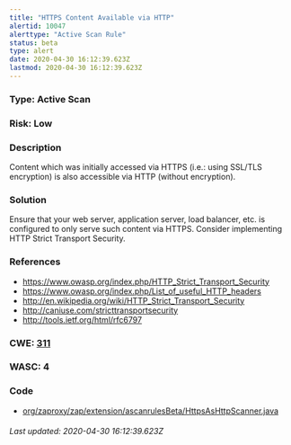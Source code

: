 ```yaml
---
title: "HTTPS Content Available via HTTP"
alertid: 10047
alerttype: "Active Scan Rule"
status: beta
type: alert
date: 2020-04-30 16:12:39.623Z
lastmod: 2020-04-30 16:12:39.623Z
---
```

### Type: Active Scan

### Risk: Low

### Description

Content which was initially accessed via HTTPS (i.e.: using SSL/TLS encryption) is also accessible via HTTP (without encryption). 

### Solution

Ensure that your web server, application server, load balancer, etc. is configured to only serve such content via HTTPS. Consider implementing HTTP Strict Transport Security.

### References

* https://www.owasp.org/index.php/HTTP_Strict_Transport_Security
* https://www.owasp.org/index.php/List_of_useful_HTTP_headers
* http://en.wikipedia.org/wiki/HTTP_Strict_Transport_Security
* http://caniuse.com/stricttransportsecurity
* http://tools.ietf.org/html/rfc6797

### CWE: [311](https://cwe.mitre.org/data/definitions/311.html)

### WASC:  4

### Code

 * [org/zaproxy/zap/extension/ascanrulesBeta/HttpsAsHttpScanner.java](https://github.com/zaproxy/zap-extensions/blob/master/addOns/ascanrulesBeta/src/main/java/org/zaproxy/zap/extension/ascanrulesBeta/HttpsAsHttpScanner.java)

###### Last updated: 2020-04-30 16:12:39.623Z
